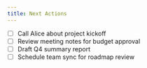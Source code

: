 ```yaml
---
title: Next Actions
---
```

- [ ] Call Alice about project kickoff
- [ ] Review meeting notes for budget approval
- [ ] Draft Q4 summary report
- [ ] Schedule team sync for roadmap review
